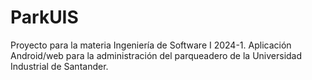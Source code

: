 # ParkUIS
Proyecto para la materia Ingeniería de Software I 2024-1. Aplicación Android/web para la administración del parqueadero de la Universidad Industrial de Santander.
